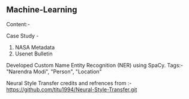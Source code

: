 ## Machine-Learning

Content:-

Case Study - 
  1) NASA Metadata 
  2) Usenet Bulletin
  
Developed Custom Name Entity Recognition (NER) using SpaCy.
Tags:- "Narendra Modi", "Person", "Location"

Neural Style Transfer credits and refrences from :- https://github.com/titu1994/Neural-Style-Transfer.git

